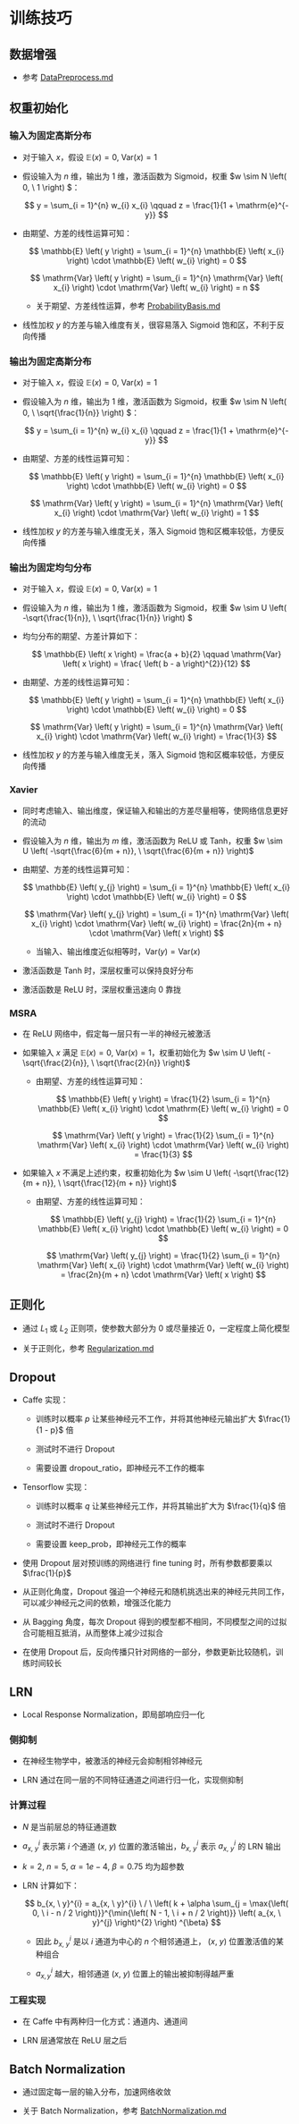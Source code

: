 # 训练技巧

## 数据增强

- 参考 [$\mathrm{DataPreprocess.md}$](../basic/DataPreprocess.md)

## 权重初始化

### 输入为固定高斯分布 

- 对于输入 $x$，假设 $\mathbb{E} \left( x \right) = 0, \ \mathrm{Var} \left( x \right) = 1$

- 假设输入为 $n$ 维，输出为 $1$ 维，激活函数为 $\mathrm{Sigmoid}$，权重 $w \sim N \left( 0, \ 1 \right) $：

  $$
  y = \sum_{i = 1}^{n} w_{i} x_{i} \qquad z = \frac{1}{1 + \mathrm{e}^{-y}}
  $$

- 由期望、方差的线性运算可知：

  $$
  \mathbb{E} \left( y \right) = \sum_{i = 1}^{n} \mathbb{E} \left( x_{i} \right) \cdot \mathbb{E} \left( w_{i} \right) = 0
  $$

  $$
  \mathrm{Var} \left( y \right) = \sum_{i = 1}^{n} \mathrm{Var} \left( x_{i} \right) \cdot \mathrm{Var} \left( w_{i} \right) = n
  $$

  - 关于期望、方差线性运算，参考 [$\mathrm{ProbabilityBasis.md}$](../basic/ProbabilityBasis.md)

- 线性加权 $y$ 的方差与输入维度有关，很容易落入 $\mathrm{Sigmoid}$ 饱和区，不利于反向传播

### 输出为固定高斯分布

- 对于输入 $x$，假设 $\mathbb{E} \left( x \right) = 0, \ \mathrm{Var} \left( x \right) = 1$

- 假设输入为 $n$ 维，输出为 $1$ 维，激活函数为 $\mathrm{Sigmoid}$，权重 $w \sim N \left( 0, \ \sqrt{\frac{1}{n}} \right) $：

  $$
  y = \sum_{i = 1}^{n} w_{i} x_{i} \qquad z = \frac{1}{1 + \mathrm{e}^{-y}}
  $$

- 由期望、方差的线性运算可知：

  $$
  \mathbb{E} \left( y \right) = \sum_{i = 1}^{n} \mathbb{E} \left( x_{i} \right) \cdot \mathbb{E} \left( w_{i} \right) = 0
  $$

  $$
  \mathrm{Var} \left( y \right) = \sum_{i = 1}^{n} \mathrm{Var} \left( x_{i} \right) \cdot \mathrm{Var} \left( w_{i} \right) = 1
  $$

- 线性加权 $y$ 的方差与输入维度无关，落入 $\mathrm{Sigmoid}$ 饱和区概率较低，方便反向传播

### 输出为固定均匀分布

- 对于输入 $x$，假设 $\mathbb{E} \left( x \right) = 0, \ \mathrm{Var} \left( x \right) = 1$

- 假设输入为 $n$ 维，输出为 $1$ 维，激活函数为 $\mathrm{Sigmoid}$，权重 $w \sim U \left( -\sqrt{\frac{1}{n}}, \ \sqrt{\frac{1}{n}} \right) $

- 均匀分布的期望、方差计算如下：

  $$
  \mathbb{E} \left( x \right) = \frac{a + b}{2} \qquad \mathrm{Var} \left( x \right) = \frac{ \left( b - a \right)^{2}}{12}
  $$

- 由期望、方差的线性运算可知：

  $$
  \mathbb{E} \left( y \right) = \sum_{i = 1}^{n} \mathbb{E} \left( x_{i} \right) \cdot \mathbb{E} \left( w_{i} \right) = 0
  $$

  $$
  \mathrm{Var} \left( y \right) = \sum_{i = 1}^{n} \mathrm{Var} \left( x_{i} \right) \cdot \mathrm{Var} \left( w_{i} \right) = \frac{1}{3}
  $$

- 线性加权 $y$ 的方差与输入维度无关，落入 $\mathrm{Sigmoid}$ 饱和区概率较低，方便反向传播

### $\mathrm{Xavier}$

- 同时考虑输入、输出维度，保证输入和输出的方差尽量相等，使网络信息更好的流动

- 假设输入为 $n$ 维，输出为 $m$ 维，激活函数为 $\mathrm{ReLU}$ 或 $\mathrm{Tanh}$，权重 $w \sim U \left( -\sqrt{\frac{6}{m + n}}, \ \sqrt{\frac{6}{m + n}} \right)$

- 由期望、方差的线性运算可知：

  $$
  \mathbb{E} \left( y_{j} \right) = \sum_{i = 1}^{n} \mathbb{E} \left( x_{i} \right) \cdot \mathbb{E} \left( w_{i} \right) = 0
  $$

  $$
  \mathrm{Var} \left( y_{j} \right) = \sum_{i = 1}^{n} \mathrm{Var} \left( x_{i} \right) \cdot \mathrm{Var} \left( w_{i} \right) = \frac{2n}{m + n} \cdot \mathrm{Var} \left( x \right)
  $$

  - 当输入、输出维度近似相等时，$\mathrm{Var} \left( y \right) = \mathrm{Var} \left( x \right)$

- 激活函数是 $\mathrm{Tanh}$ 时，深层权重可以保持良好分布

- 激活函数是 $\mathrm{ReLU}$ 时，深层权重迅速向 $0$ 靠拢

### $\mathrm{MSRA}$

- 在 $\mathrm{ReLU}$ 网络中，假定每一层只有一半的神经元被激活

- 如果输入 $x$ 满足 $\mathbb{E} \left( x \right) = 0, \ \mathrm{Var} \left( x \right) = 1$，权重初始化为 $w \sim U \left( -\sqrt{\frac{2}{n}}, \ \sqrt{\frac{2}{n}} \right)$

  - 由期望、方差的线性运算可知：

    $$
    \mathbb{E} \left( y \right) = \frac{1}{2} \sum_{i = 1}^{n} \mathbb{E} \left( x_{i} \right) \cdot \mathrm{E} \left( w_{i} \right) = 0
    $$

    $$
    \mathrm{Var} \left( y \right) = \frac{1}{2} \sum_{i = 1}^{n} \mathrm{Var} \left( x_{i} \right) \cdot \mathrm{Var} \left( w_{i} \right) = \frac{1}{3}
    $$

- 如果输入 $x$ 不满足上述约束，权重初始化为 $w \sim U \left( -\sqrt{\frac{12}{m + n}}, \ \sqrt{\frac{12}{m + n}} \right)$

  - 由期望、方差的线性运算可知：

    $$
    \mathbb{E} \left( y_{j} \right) = \frac{1}{2} \sum_{i = 1}^{n} \mathbb{E} \left( x_{i} \right) \cdot \mathbb{E} \left( w_{i} \right) = 0
    $$

    $$
    \mathrm{Var} \left( y_{j} \right) = \frac{1}{2} \sum_{i = 1}^{n} \mathrm{Var} \left( x_{i} \right) \cdot \mathrm{Var} \left( w_{i} \right) = \frac{2n}{m + n} \cdot \mathrm{Var} \left( x \right)
    $$

## 正则化

- 通过 $L_{1}$ 或 $L_{2}$ 正则项，使参数大部分为 $0$ 或尽量接近 $0$，一定程度上简化模型

- 关于正则化，参考 [$\mathrm{Regularization.md}$](../basic/Regularization.md)

## $\mathrm{Dropout}$

- $\mathrm{Caffe}$ 实现：

  - 训练时以概率 $p$ 让某些神经元不工作，并将其他神经元输出扩大 $\frac{1}{1 - p}$ 倍

  - 测试时不进行 $\mathrm{Dropout}$

  - 需要设置 $\mathrm{dropout\_ratio}$，即神经元不工作的概率

- $\mathrm{Tensorflow}$ 实现：

  - 训练时以概率 $q$ 让某些神经元工作，并将其输出扩大为 $\frac{1}{q}$ 倍

  - 测试时不进行 $\mathrm{Dropout}$

  - 需要设置 $\mathrm{keep\_prob}$，即神经元工作的概率

- 使用 $\mathrm{Dropout}$ 层对预训练的网络进行 $\mathrm{fine \ tuning}$ 时，所有参数都要乘以 $\frac{1}{p}$

- 从正则化角度，$\mathrm{Dropout}$ 强迫一个神经元和随机挑选出来的神经元共同工作，可以减少神经元之间的依赖，增强泛化能力

- 从 $\mathrm{Bagging}$ 角度，每次 $\mathrm{Dropout}$ 得到的模型都不相同，不同模型之间的过拟合可能相互抵消，从而整体上减少过拟合

- 在使用 $\mathrm{Dropout}$ 后，反向传播只针对网络的一部分，参数更新比较随机，训练时间较长

## $\mathrm{LRN}$

- $\mathrm{Local \ Response \ Normalization}$，即局部响应归一化

### 侧抑制

- 在神经生物学中，被激活的神经元会抑制相邻神经元

- $\mathrm{LRN}$ 通过在同一层的不同特征通道之间进行归一化，实现侧抑制

### 计算过程

- $N$ 是当前层总的特征通道数

- $a_{x, \ y}^{i}$ 表示第 $i$ 个通道 $\left( x, \ y \right)$ 位置的激活输出，$b_{x, \ y}^{i}$ 表示 $a_{x, \ y}^{i}$ 的 $\mathrm{LRN}$ 输出

- $k = 2, \ n = 5, \ \alpha = 1e-4, \ \beta = 0.75$ 均为超参数

- $\mathrm{LRN}$ 计算如下：

  $$
  b_{x, \ y}^{i} = a_{x, \ y}^{i} \ / \ \left( k + \alpha \sum_{j = \max{\left( 0, \ i - n / 2 \right)}}^{\min{\left( N - 1, \ i + n / 2 \right)}} \left( a_{x, \ y}^{j} \right)^{2} \right) ^{\beta}
  $$

  - 因此 $b_{x, \ y}^{i}$ 是以 $i$ 通道为中心的 $n$ 个相邻通道上， $\left( x, \ y \right)$ 位置激活值的某种组合

  - $a_{x,y}^{i}$ 越大，相邻通道 $\left( x, \ y \right)$ 位置上的输出被抑制得越严重

### 工程实现

- 在 $\mathrm{Caffe}$ 中有两种归一化方式：通道内、通道间

- $\mathrm{LRN}$ 层通常放在 $\mathrm{ReLU}$ 层之后

## $\mathrm{Batch \ Normalization}$

- 通过固定每一层的输入分布，加速网络收敛

- 关于 $\mathrm{Batch \ Normalization}$，参考 [$\mathrm{BatchNormalization.md}$](BatchNormalization.md)